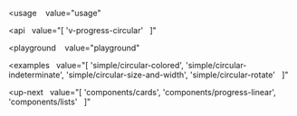 <usage
   value="usage"
></usage>

<api
  value="[
  'v-progress-circular'
  ]"
></api>

<playground
   value="playground"
></playground>

<examples
  value="[
  'simple/circular-colored',
  'simple/circular-indeterminate',
  'simple/circular-size-and-width',
  'simple/circular-rotate'
  ]"
></examples>

<up-next
  value="[
  'components/cards',
  'components/progress-linear',
  'components/lists'
  ]"
></up-next>